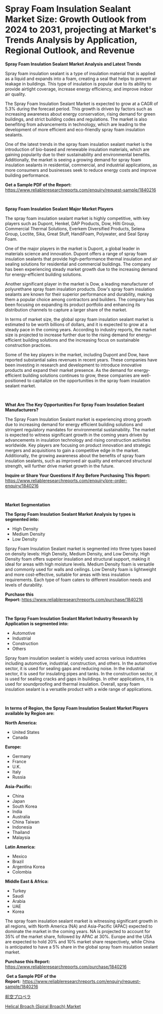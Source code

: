 <p><h1>Spray Foam Insulation Sealant Market Size: Growth Outlook from 2024 to 2031, projecting at Market's Trends Analysis by Application, Regional Outlook, and Revenue</h1></p><p><strong>Spray Foam Insulation Sealant Market Analysis and Latest Trends</strong></p>
<p><p>Spray foam insulation sealant is a type of insulation material that is applied as a liquid and expands into a foam, creating a seal that helps to prevent air leakage in buildings. This type of insulation is popular due to its ability to provide airtight coverage, increase energy efficiency, and improve indoor air quality.</p><p>The Spray Foam Insulation Sealant Market is expected to grow at a CAGR of 5.3% during the forecast period. This growth is driven by factors such as increasing awareness about energy conservation, rising demand for green buildings, and strict building codes and regulations. The market is also benefiting from advancements in technology, which are leading to the development of more efficient and eco-friendly spray foam insulation sealants.</p><p>One of the latest trends in the spray foam insulation sealant market is the introduction of bio-based and renewable insulation materials, which are gaining popularity due to their sustainability and environmental benefits. Additionally, the market is seeing a growing demand for spray foam insulation sealants in residential, commercial, and industrial applications, as more consumers and businesses seek to reduce energy costs and improve building performance.</p></p>
<p><strong>Get a Sample PDF of the Report:&nbsp;</strong> <a href="https://www.reliableresearchreports.com/enquiry/request-sample/1840216">https://www.reliableresearchreports.com/enquiry/request-sample/1840216</a></p>
<p>&nbsp;</p>
<p><strong>Spray Foam Insulation Sealant Major Market Players</strong></p>
<p><p>The spray foam insulation sealant market is highly competitive, with key players such as Dupont, Henkel, DAP Products, Dow, Hilti Group, Commercial Thermal Solutions, Everkem Diversified Products, Selena Group, Loctite, Sika, Great Stuff, HandiFoam, Polywater, and Seal Spray Foam.</p><p>One of the major players in the market is Dupont, a global leader in materials science and innovation. Dupont offers a range of spray foam insulation sealants that provide high-performance thermal insulation and air sealing solutions for residential and commercial buildings. The company has been experiencing steady market growth due to the increasing demand for energy-efficient building solutions.</p><p>Another significant player in the market is Dow, a leading manufacturer of polyurethane spray foam insulation products. Dow's spray foam insulation sealants are known for their superior performance and durability, making them a popular choice among contractors and builders. The company has been focusing on expanding its product portfolio and enhancing its distribution channels to capture a larger share of the market.</p><p>In terms of market size, the global spray foam insulation sealant market is estimated to be worth billions of dollars, and it is expected to grow at a steady pace in the coming years. According to industry reports, the market size is projected to increase further due to the rising demand for energy-efficient building solutions and the increasing focus on sustainable construction practices.</p><p>Some of the key players in the market, including Dupont and Dow, have reported substantial sales revenues in recent years. These companies have been investing in research and development to introduce innovative products and expand their market presence. As the demand for energy-efficient building solutions continues to grow, these companies are well-positioned to capitalize on the opportunities in the spray foam insulation sealant market.</p></p>
<p>&nbsp;</p>
<p><strong>What Are The Key Opportunities For Spray Foam Insulation Sealant Manufacturers?</strong></p>
<p><p>The Spray Foam Insulation Sealant market is experiencing strong growth due to increasing demand for energy efficient building solutions and stringent regulatory mandates for environmental sustainability. The market is expected to witness significant growth in the coming years driven by advancements in insulation technology and rising construction activities worldwide. Key players are focusing on product innovation and strategic mergers and acquisitions to gain a competitive edge in the market. Additionally, the growing awareness about the benefits of spray foam insulation sealants, such as improved air quality and enhanced structural strength, will further drive market growth in the future.</p></p>
<p><strong>Inquire or Share Your Questions If Any Before Purchasing This Report:</strong> <a href="https://www.reliableresearchreports.com/enquiry/pre-order-enquiry/1840216">https://www.reliableresearchreports.com/enquiry/pre-order-enquiry/1840216</a></p>
<p>&nbsp;</p>
<p><strong>Market Segmentation</strong></p>
<p><strong>The Spray Foam Insulation Sealant Market Analysis by types is segmented into:</strong></p>
<p><ul><li>High Density</li><li>Medium Density</li><li>Low Density</li></ul></p>
<p><p>Spray Foam Insulation Sealant market is segmented into three types based on density levels: High Density, Medium Density, and Low Density. High Density foam offers superior insulation and structural support, making it ideal for areas with high moisture levels. Medium Density foam is versatile and commonly used for walls and ceilings. Low Density foam is lightweight and more cost-effective, suitable for areas with less insulation requirements. Each type of foam caters to different insulation needs and levels of durability.</p></p>
<p><strong>Purchase this Report:&nbsp;</strong><a href="https://www.reliableresearchreports.com/purchase/1840216">https://www.reliableresearchreports.com/purchase/1840216</a></p>
<p>&nbsp;</p>
<p><strong>The Spray Foam Insulation Sealant Market Industry Research by Application is segmented into:</strong></p>
<p><ul><li>Automotive</li><li>Industrial</li><li>Construction</li><li>Others</li></ul></p>
<p><p>Spray foam insulation sealant is widely used across various industries including automotive, industrial, construction, and others. In the automotive sector, it is used for sealing gaps and reducing noise. In the industrial sector, it is used for insulating pipes and tanks. In the construction sector, it is used for sealing cracks and gaps in buildings. In other applications, it is used for soundproofing and thermal insulation. Overall, spray foam insulation sealant is a versatile product with a wide range of applications.</p></p>
<p>&nbsp;</p>
<p><strong>In terms of Region, the Spray Foam Insulation Sealant Market Players available by Region are:</strong></p>
<p>
    <p> <strong> North America: </strong>
        <ul>
            <li>United States</li>
            <li>Canada</li>
        </ul>
        </p> 
    <p> <strong> Europe: </strong>
        <ul>
            <li>Germany</li>
            <li>France</li>
            <li>U.K.</li>
            <li>Italy</li>
            <li>Russia</li>
        </ul>
        </p> 
    <p> <strong> Asia-Pacific: </strong>
        <ul>
            <li>China</li>
            <li>Japan</li>
            <li>South Korea</li>
            <li>India</li>
            <li>Australia</li>
            <li>China Taiwan</li>
            <li>Indonesia</li>
            <li>Thailand</li>
            <li>Malaysia</li>
        </ul>
        </p> 
    <p> <strong> Latin America: </strong>
        <ul>
            <li>Mexico</li>
            <li>Brazil</li>
            <li>Argentina Korea</li>
            <li>Colombia</li>
        </ul>
        </p> 
    <p> <strong> Middle East & Africa: </strong>
        <ul>
            <li>Turkey</li>
            <li>Saudi</li>
            <li>Arabia</li>
            <li>UAE</li>
            <li>Korea</li>
        </ul>
    </p>
    </p>
<p><p>The spray foam insulation sealant market is witnessing significant growth in all regions, with North America (NA) and Asia-Pacific (APAC) expected to dominate the market in the coming years. NA is projected to account for 35% of the market share, followed by APAC at 30%. Europe and the USA are expected to hold 20% and 10% market share respectively, while China is anticipated to have a 5% share in the global spray foam insulation sealant market.</p></p>
<p><strong>Purchase this Report: </strong><a href="https://www.reliableresearchreports.com/purchase/1840216">https://www.reliableresearchreports.com/purchase/1840216</a></p>
<p>&nbsp;<strong>Get a Sample PDF of the Report:&nbsp;&nbsp;</strong><a href="https://www.reliableresearchreports.com/enquiry/request-sample/1840216">https://www.reliableresearchreports.com/enquiry/request-sample/1840216</a></p>
<p><strong></strong></p>
<p><p><a href="https://github.com/ycmtqqhvk3273/Market-Research-Report-List-1/blob/main/2666295193924.md">航空プロペラ</a></p><p><a href="https://flame-sidecar-702.notion.site/Decoding-the-Helical-Broach-Spiral-Broach-Market-A-Deep-Dive-into-the-Latest-Market-Trends-Marke-773f28b79f7946a1b54bebf06f4bfd74">Helical Broach (Spiral Broach) Market</a></p></p>